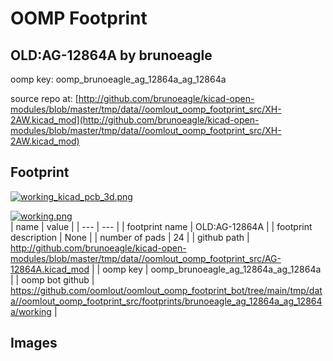 # OOMP Footprint  
## OLD:AG-12864A  by brunoeagle  
  
oomp key: oomp_brunoeagle_ag_12864a_ag_12864a  
  
source repo at: [http://github.com/brunoeagle/kicad-open-modules/blob/master/tmp/data//oomlout_oomp_footprint_src/XH-2AW.kicad_mod](http://github.com/brunoeagle/kicad-open-modules/blob/master/tmp/data//oomlout_oomp_footprint_src/XH-2AW.kicad_mod)  
## Footprint  
  
[![working_kicad_pcb_3d.png](working_kicad_pcb_3d_600.png)](working_kicad_pcb_3d.png)  
  
[![working.png](working_600.png)](working.png)  
| name | value | 
| --- | --- | 
| footprint name | OLD:AG-12864A | 
| footprint description | None | 
| number of pads | 24 | 
| github path | http://github.com/brunoeagle/kicad-open-modules/blob/master/tmp/data//oomlout_oomp_footprint_src/AG-12864A.kicad_mod | 
| oomp key | oomp_brunoeagle_ag_12864a_ag_12864a | 
| oomp bot github | https://github.com/oomlout/oomlout_oomp_footprint_bot/tree/main/tmp/data//oomlout_oomp_footprint_src/footprints/brunoeagle_ag_12864a_ag_12864a/working | 
## Images  
